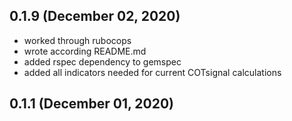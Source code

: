 ## 0.1.9 (December 02, 2020)
  - worked through rubocops
  - wrote according README.md
  - added rspec dependency to gemspec
  - added all indicators needed for current COTsignal calculations

## 0.1.1 (December 01, 2020)


